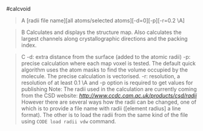 #calcvoid


>A [radii file name][all atoms/selected atoms][-d=0][-p][-r=0.2 \\A]

>B Calculates and displays the structure map. Also calculates the largest channels along crystallographic directions and the packing index. 

>C -d: extra distance from the surface (added to the atomic radii)
-p: precise calculation where each map voxel is tested. The default quick algorithm uses the atom masks to find the volume occupied by the molecule. The precise calculation is vectorised.
-r: resolution, a resolution of at least 0.1 \\A  and -p option is required to get values for publishing
Note: The radii used in the calculation are currently coming from the CSD website:
*http://www.ccdc.cam.ac.uk/products/csd/radii*
However there are several ways how the radii can be changed, one of which is to provide  a file name with radii ([element radius] a line format). The other is to load the radii from the same kind of the file using `CODE load radii vdw` command.

